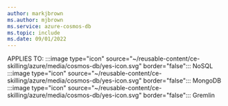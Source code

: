 ```yaml
---
author: markjbrown
ms.author: mjbrown
ms.service: azure-cosmos-db
ms.topic: include
ms.date: 09/01/2022
---
```


APPLIES TO:
:::image type="icon" source="~/reusable-content/ce-skilling/azure/media/cosmos-db/yes-icon.svg" border="false":::
NoSQL
:::image type="icon" source="~/reusable-content/ce-skilling/azure/media/cosmos-db/yes-icon.svg" border="false":::
MongoDB
:::image type="icon" source="~/reusable-content/ce-skilling/azure/media/cosmos-db/yes-icon.svg" border="false":::
Gremlin
